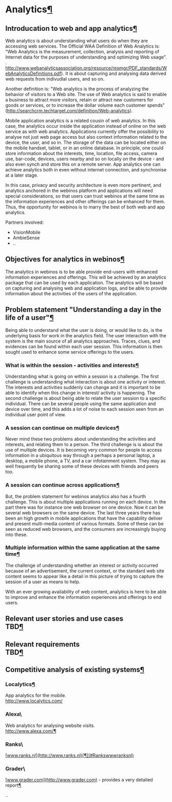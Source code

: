 Analytics[¶](#Analytics)
========================

Introducation to web and app analytics[¶](#Introducation-to-web-and-app-analytics)
----------------------------------------------------------------------------------

Web analytics is about understanding what users do when they are
accessing web services. The Official WAA Definition of Web Analytics is:
"Web Analytics is the measurement, collection, analysis and reporting of
Internet data for the purposes of understanding and optimizing Web
usage". .
<http://www.webanalyticsassociation.org/resource/resmgr/PDF_standards/WebAnalyticsDefinitions.pdf>).
It is about capturing and analysing data derived web requests from
indivudlal users, and so on.

Another definition is: "Web analytics is the process of analyzing the
behavior of visitors to a Web site. The use of Web analytics is said to
enable a business to attract more visitors, retain or attract new
customers for goods or services, or to increase the dollar volume each
customer spends"
(<http://searchcrm.techtarget.com/definition/Web-analytics>).

Mobile application analytics is a related cousin of web analytics. In
this case, the analytics occur inside the application instead of online
on the web service as with web analytics. Applications currently offer
the possibility to analyse not just web page access but also context
information related to the device, the user, and so in. The storage of
the data can be located either on the mobile handset, tablet, or in an
online database. In principle, one could store information about the
interests, time, location, file access, camera use, bar-code, devices,
users nearby and so on locally on the device - and also even synch and
store this on a remote server. App analytics one can achieve analytics
both in even without internet connection, and synchronise at a later
stage.

In this case, privacy and security architecture is even more pertinent,
and analytics anchored in the webinos platform and applications will
need special considerations, so that users can trust webinos at the same
time as the information experiences and other offerings can be enhanced
for them. Thus, the opportunity for webinos is to marry the best of both
web and app analytics.

Partners involved:

-   VisionMobile
-   AmbieSense
-   ..

Objectives for analytics in webinos[¶](#Objectives-for-analytics-in-webinos)
----------------------------------------------------------------------------

The analytics in webinos is to be able provide end-users with enhanced
information experiences and offerings. This will be achieved by an
analytics package that can be used by each application. The analytics
will be based on capturing and analysing web and application logs, and
be able to provide information about the activities of the users of the
application.

Problem statement "Understanding a day in the life of a user"[¶](#Problem-statement-Understanding-a-day-in-the-life-of-a-user)
------------------------------------------------------------------------------------------------------------------------------

Being able to understand what the user is doing, or would like to do, is
the underlying basis for work in the analytics field. The user
interaction with the system is the main source of all analytics
approaches. Traces, clues, and evidences can be found within each user
session. This information is then sought used to enhance some service
offerings to the users.

### What is within the session - activities and interests[¶](#What-is-within-the-session-activities-and-interests)

Understanding what is going on within a session is a challenge. The
first challenge is understanding what interaction is about one activity
or interest. The interests and activities suddenly can change and it is
important to be able to identify when this change in interest/ activity
is happening. The second challenge is about being able to relate the
user session to a specific individual. There can be several people using
the same application and device over time, and this adds a lot of noise
to each session seen from an individual user point of view.

### A session can continue on multiple devices[¶](#A-session-can-continue-on-multiple-devices)

Never mind these two problems about understanding the activities and
interests, and relating them to a person. The third challenge is is
about the use of multiple devices. It is becoming very common for people
to access information in a ubiquitous way through a perhaps a personal
laptop, a desktop, a mobile phone, a TV, and a car infotainment system.
They may as well frequently be sharing some of these devices with
friends and peers too.

### A session can continue across applications[¶](#A-session-can-continue-across-applications)

But, the problem statement for webinos analytics also has a fourth
challenge. This is about multiple applications running on each device.
In the part there was for instance one web browser on one device. Now it
can be several web browsers on the same device. The last three years
there has been an high growth in mobile applications that have the
capability deliver and present multi-media content of various formats.
Some of these can be seen as reduced web browsers, and the consumers are
increasingly buying into these.

### Multiple information within the same application at the same time[¶](#Multiple-information-within-the-same-application-at-the-same-time)

The challenge of understanding whether an interest or activity occurred
because of an advertisement, the current context, or the standard web
site content seems to appear like a detail in this picture of trying to
capture the session of a user as means to help.

With an ever growing availability of web content, analytics is here to
be able to improve and enhance the information experiences and offerings
to end users.

Relevant user stories and use cases\
TBD[¶](#Relevant-user-stories-and-use-casesTBD)
-----------------------------------------------

Relevant requirements\
TBD[¶](#Relevant-requirementsTBD)
---------------------------------

Competitive analysis of existing systems[¶](#Competitive-analysis-of-existing-systems)
--------------------------------------------------------------------------------------

### Localytics[¶](#Localytics)

App analytics for the mobile.\
<http://www.localytics.com/>

### Alexa\
Web analytics for analysing website visits.\
<http://www.alexa.com/>[¶](#AlexaWeb-analytics-for-analysing-website-visitshttpwwwalexacom)

### Ranks\
[www.ranks.nl](http://www.ranks.nl)[¶](#Rankswwwranksnl)

### Grader\
[www.grader.com](http://www.grader.com) - provides a very detailed report[¶](#Graderwwwgradercom-provides-a-very-detailed-report)

..

